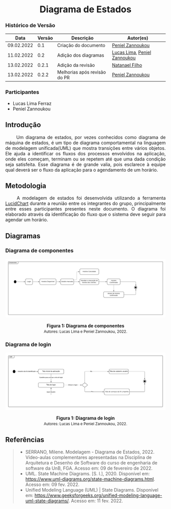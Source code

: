 # <center> Diagrama de Estados

### Histórico de Versão

| Data       | Versão | Descrição                | Autor(es)                                          |
| ---------- | ------ | ------------------------ | -------------------------------------------------- |
| 09.02.2022 | 0.1    | Criação do documento     | [Peniel Zannoukou](https://github.com/zpeniel09)   |
| 11.02.2022 | 0.2    | Adição dos diagramas     | [Lucas Lima](https://github.com/mibasFerraz), [Peniel Zannoukou](https://github.com/zpeniel09)   |
| 13.02.2022 | 0.2.1    | Adição da revisão     | [Natanael Filho](https://github.com/fernandes-natanael)   |
| 13.02.2022 | 0.2.2    | Melhorias após revisão do PR     | [Peniel Zannoukou](https://github.com/zpeniel09)   |


### Participantes

-   Lucas Lima Ferraz
-   Peniel Zannoukou

## Introdução
<div align="justify">&emsp;&emsp; Um diagrama de estados, por vezes conhecidos como diagrama de máquina de estados, é um tipo
de diagrama comportamental na linguagem de modelagem unificada(UML) que mostra transições entre vários objetos. Ele ajuda a identificar os fluxos dos processos envolvidos na aplicação, onde eles começam, terminam ou se repetem até que uma dada condição seja satisfeita. Esse diagrama é de grande valia, pois esclarece à equipe qual deverá ser o fluxo da aplicação para o agendamento de um horário.</div>

## Metodologia
<div align="justify">&emsp;&emsp; A modelagem de estados foi desenvolvida utilizando a ferramenta <a href="https://www.lucidchart.com">LucidChart</a> durante a reunião
entre os integrantes do grupo, principalmente entre esses participantes presentes neste documento. O diagrama foi elaborado através da identificação do fluxo que o sistema deve seguir para agendar um horário.</div>

## Diagramas

### Diagrama de componentes

<p align='center'>
    <img src='../assets/img/diagrama/componentes.png'>
    <figcaption align='center'>
        <b>Figura 1: Diagrama de componentes</b>
        <br>
        <small>Autores: Lucas Lima e Peniel Zannoukou, 2022.</small>
    </figcaption>
</p>

### Diagrama de login

<p align='center'>
    <img src='../assets/img/diagrama/login.png'>
    <figcaption align='center'>
        <b>Figura 1: Diagrama de login</b>
        <br>
        <small>Autores: Lucas Lima e Peniel Zannoukou, 2022.</small>
    </figcaption>
</p>

## Referências

> - SERRANO, Milene. Modelagem - Diagrama de Estados, 2022. Vídeo-aulas complementares apresentadas na Disciplina de Arquitetura e Desenho de Software do curso de engenharia de software da UnB, FGA. Acesso em: 09 de fevereiro de 2022.
> - UML. State Machine Diagrams. [S. l.], 2020. Disponível em: <https://www.uml-diagrams.org/state-machine-diagrams.html>. Acesso em: 09 fev. 2022.
> - Unified Modeling Language (UML) | State Diagrams. Disponível em: <https://www.geeksforgeeks.org/unified-modeling-language-uml-state-diagrams/>. Acesso em: 11 fev. 2022.